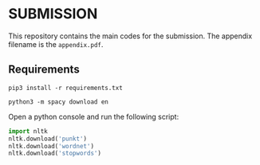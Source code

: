# SUBMISSION

This repository contains the main codes for the submission.
The appendix filename is the `appendix.pdf`.


## Requirements

```jupyter
pip3 install -r requirements.txt

python3 -m spacy download en

```

Open a python console and run the following script:
```python
import nltk
nltk.download('punkt')
nltk.download('wordnet')
nltk.download('stopwords')
```